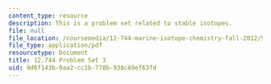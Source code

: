 ```yaml
---
content_type: resource
description: This is a problem set related to stable isotopes.
file: null
file_location: /coursemedia/12-744-marine-isotope-chemistry-fall-2012/9d6f143b0aa2cc1b778b938c89ef63fd_MIT12_744F12_Prob_Set3.pdf
file_type: application/pdf
resourcetype: Document
title: 12.744 Problem Set 3
uid: 9d6f143b-0aa2-cc1b-778b-938c89ef63fd
---
```

